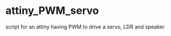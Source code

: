 attiny_PWM_servo
================

script for an attiny having PWM to drive a servo, LDR and speaker
